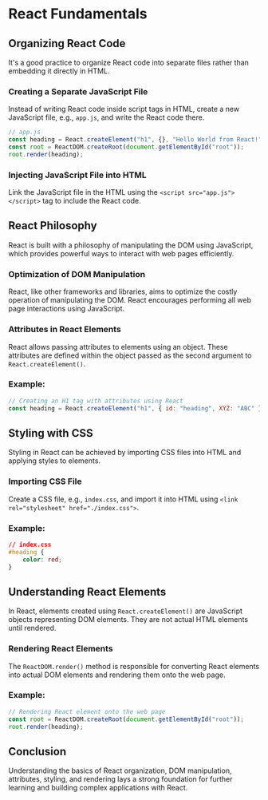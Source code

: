 React Fundamentals
==================

Organizing React Code
---------------------

It's a good practice to organize React code into separate files rather than embedding it directly in HTML.

### Creating a Separate JavaScript File

Instead of writing React code inside script tags in HTML, create a new JavaScript file, e.g., `app.js`, and write the React code there.
```js
// app.js
const heading = React.createElement("h1", {}, "Hello World from React!");
const root = ReactDOM.createRoot(document.getElementById("root"));
root.render(heading);
```

### Injecting JavaScript File into HTML

Link the JavaScript file in the HTML using the `<script src="app.js"></script>` tag to include the React code.

React Philosophy
----------------

React is built with a philosophy of manipulating the DOM using JavaScript, which provides powerful ways to interact with web pages efficiently.

### Optimization of DOM Manipulation

React, like other frameworks and libraries, aims to optimize the costly operation of manipulating the DOM. React encourages performing all web page interactions using JavaScript.

### Attributes in React Elements

React allows passing attributes to elements using an object. These attributes are defined within the object passed as the second argument to `React.createElement()`.

### Example:
```js
// Creating an H1 tag with attributes using React
const heading = React.createElement("h1", { id: "heading", XYZ: "ABC" }, "Hello World from React!");
```

Styling with CSS
----------------

Styling in React can be achieved by importing CSS files into HTML and applying styles to elements.

### Importing CSS File

Create a CSS file, e.g., `index.css`, and import it into HTML using `<link rel="stylesheet" href="./index.css">`.

### Example:
```css
// index.css
#heading {
    color: red;
}
```   

Understanding React Elements
----------------------------

In React, elements created using `React.createElement()` are JavaScript objects representing DOM elements. They are not actual HTML elements until rendered.

### Rendering React Elements

The `ReactDOM.render()` method is responsible for converting React elements into actual DOM elements and rendering them onto the web page.

### Example:
```js
// Rendering React element onto the web page
const root = ReactDOM.createRoot(document.getElementById("root"));
root.render(heading);
```    

Conclusion
----------

Understanding the basics of React organization, DOM manipulation, attributes, styling, and rendering lays a strong foundation for further learning and building complex applications with React.
